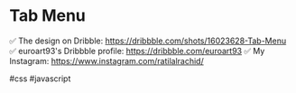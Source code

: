 # Tab Menu

✅ The design on Dribble: https://dribbble.com/shots/16023628-Tab-Menu
✅ euroart93's  Dribbble profile: https://dribbble.com/euroart93
✅ My Instagram: https://www.instagram.com/ratilalrachid/

#css #javascript